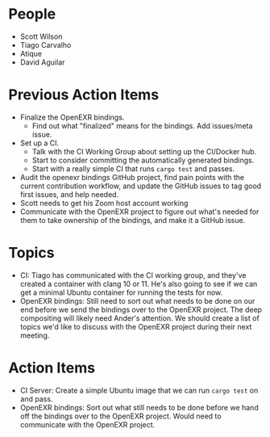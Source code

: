 People
======

- Scott Wilson
- Tiago Carvalho
- Atique
- David Aguilar

Previous Action Items
=====================

- Finalize the OpenEXR bindings.
  - Find out what "finalized" means for the bindings. Add issues/meta issue.
- Set up a CI.
  - Talk with the CI Working Group about setting up the CI/Docker hub.
  - Start to consider committing the automatically generated bindings.
  - Start with a really simple CI that runs `cargo test` and passes.
- Audit the openexr bindings GitHub project, find pain points with the current contribution workflow, and update the GitHub issues to tag good first issues, and help needed.
- Scott needs to get his Zoom host account working
- Communicate with the OpenEXR project to figure out what's needed for them to take ownership of the bindings, and make it a GitHub issue.

Topics
======

- CI: Tiago has communicated with the CI working group, and they've created a container with clang 10 or 11. He's also going to see if we can get a minimal Ubuntu container for running the tests for now.
- OpenEXR bindings: Still need to sort out what needs to be done on our end before we send the bindings over to the OpenEXR project. The deep compositing will likely need Ander's attention. We should create a list of topics we'd like to discuss with the OpenEXR project during their next meeting.

Action Items
============

- CI Server: Create a simple Ubuntu image that we can run `cargo test` on and pass.
- OpenEXR bindings: Sort out what still needs to be done before we hand off the bindings over to the OpenEXR project. Would need to communicate with the OpenEXR project.
